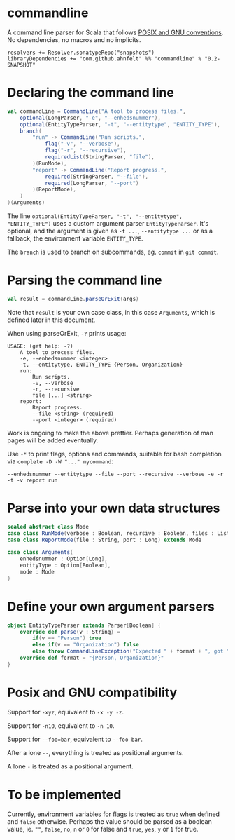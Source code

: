 # commandline
A command line parser for Scala that follows [POSIX and GNU conventions](https://www.gnu.org/software/libc/manual/html_node/Argument-Syntax.html). No dependencies, no macros and no implicits.

```
resolvers += Resolver.sonatypeRepo("snapshots")
libraryDependencies += "com.github.ahnfelt" %% "commandline" % "0.2-SNAPSHOT"
```

# Declaring the command line
```scala
val commandLine = CommandLine("A tool to process files.",
    optional(LongParser, "-e", "--enhedsnummer"),
    optional(EntityTypeParser, "-t", "--entitytype", "ENTITY_TYPE"),
    branch(
        "run" -> CommandLine("Run scripts.",
            flag("-v", "--verbose"),
            flag("-r", "--recursive"),
            requiredList(StringParser, "file"),
        )(RunMode),
        "report" -> CommandLine("Report progress.",
            required(StringParser, "--file"),
            required(LongParser, "--port")
        )(ReportMode),
    )
)(Arguments)
```

The line `optional(EntityTypeParser, "-t", "--entitytype", "ENTITY_TYPE")` uses a custom argument parser `EntityTypeParser`. It's optional, and the argument is given as `-t ...`, `--entitytype ...` or as a fallback, the environment variable `ENTITY_TYPE`.

The `branch` is used to branch on subcommands, eg. `commit` in `git commit`.

# Parsing the command line
```scala
val result = commandLine.parseOrExit(args)
```

Note that `result` is your own case class, in this case `Arguments`, which is defined later in this document.

When using parseOrExit, `-?` prints usage:
```
USAGE: (get help: -?)
    A tool to process files.
    -e, --enhedsnummer <integer>
    -t, --entitytype, ENTITY_TYPE {Person, Organization}
    run:
        Run scripts.
        -v, --verbose
        -r, --recursive
        file [...] <string>
    report:
        Report progress.
        --file <string> (required)
        --port <integer> (required)
```

Work is ongoing to make the above prettier. Perhaps generation of man pages will be added eventually.

Use `-*` to print flags, options and commands, suitable for bash completion via `complete -D -W "..." mycommand`:
```
--enhedsnummer --entitytype --file --port --recursive --verbose -e -r -t -v report run
```

# Parse into your own data structures
```scala
sealed abstract class Mode
case class RunMode(verbose : Boolean, recursive : Boolean, files : List[String]) extends Mode
case class ReportMode(file : String, port : Long) extends Mode

case class Arguments(
    enhedsnummer : Option[Long],
    entityType : Option[Boolean],
    mode : Mode
)
```

# Define your own argument parsers
```scala
object EntityTypeParser extends Parser[Boolean] {
    override def parse(v : String) =
        if(v == "Person") true
        else if(v == "Organization") false
        else throw CommandLineException("Expected " + format + ", got " + v)
    override def format = "{Person, Organization}"
}
```

# Posix and GNU compatibility
Support for `-xyz`, equivalent to `-x -y -z`.

Support for `-n10`, equivalent to `-n 10`.

Support for `--foo=bar`, equivalent to `--foo bar`.

After a lone `--`, everything is treated as positional arguments.

A lone `-` is treated as a positional argument.

# To be implemented
Currently, environment variables for flags is treated as `true` when defined and `false` otherwise. Perhaps the value should be parsed as a boolean value, ie. `""`, `false`, `no`, `n` or `0` for false and `true`, `yes`, `y` or `1` for true.

